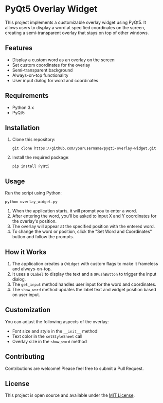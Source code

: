# PyQt5 Overlay Widget

This project implements a customizable overlay widget using PyQt5. It allows users to display a word at specified coordinates on the screen, creating a semi-transparent overlay that stays on top of other windows.

## Features

- Display a custom word as an overlay on the screen
- Set custom coordinates for the overlay
- Semi-transparent background
- Always-on-top functionality
- User input dialog for word and coordinates

## Requirements

- Python 3.x
- PyQt5

## Installation

1. Clone this repository:
   ```
   git clone https://github.com/yourusername/pyqt5-overlay-widget.git
   ```
2. Install the required package:
   ```
   pip install PyQt5
   ```

## Usage

Run the script using Python:

```
python overlay_widget.py
```

1. When the application starts, it will prompt you to enter a word.
2. After entering the word, you'll be asked to input X and Y coordinates for the overlay's position.
3. The overlay will appear at the specified position with the entered word.
4. To change the word or position, click the "Set Word and Coordinates" button and follow the prompts.

## How it Works

1. The application creates a `QWidget` with custom flags to make it frameless and always-on-top.
2. It uses a `QLabel` to display the text and a `QPushButton` to trigger the input dialog.
3. The `get_input` method handles user input for the word and coordinates.
4. The `show_word` method updates the label text and widget position based on user input.

## Customization

You can adjust the following aspects of the overlay:

- Font size and style in the `__init__` method
- Text color in the `setStyleSheet` call
- Overlay size in the `show_word` method

## Contributing

Contributions are welcome! Please feel free to submit a Pull Request.

## License

This project is open source and available under the [MIT License](LICENSE).
